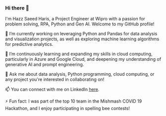 ### Hi there 👋

I'm Hazz Saeed Haris, a Project Engineer at Wipro with a passion for problem solving, RPA, Python and Gen AI. Welcome to my GitHub profile!

🔭 I’m currently working on leveraging Python and Pandas for data analysis and visualization projects, as well as exploring machine learning algorithms for predictive analytics.

🌱 I’m continuously learning and expanding my skills in cloud computing, particularly in Azure and Google Cloud, and deepening my understanding of generative AI and prompt engineering.

💬 Ask me about data analysis, Python programming, cloud computing, or any project you're interested in collaborating on!

📫 You can connect with me on LinkedIn [here](https://www.linkedin.com/in/hazz-saeed-haris/).

⚡ Fun fact: I was part of the top 10 team in the Mishmash COVID 19 Hackathon, and I enjoy participating in spelling bee contests!
